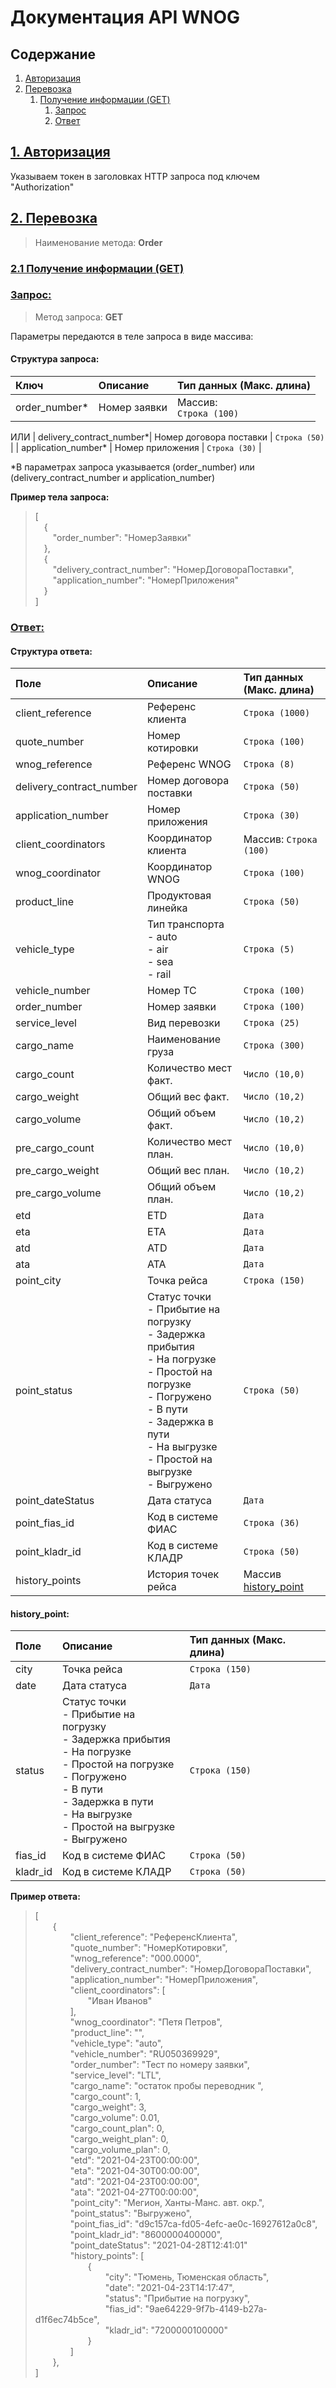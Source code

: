 
# Документация API WNOG

## Содержание <span id="Содержание">
1. [Авторизация ](#Authorization)<span>
2. [Перевозка](#Shipping)
    1. [Получение информации (GET)](#ShippingGet)
        1. [Запрос](#ShippingGetRequest)
        2. [Ответ](#ShippingGetAnswer)

## [1. Авторизация](#Содержание)<span id="Authorization"><span>

Указываем токен в заголовках HTTP запроса под ключем "Authorization"

## [2. Перевозка](#Содержание)<span id="Shipping"><span>

> Наименование метода: **Order**

### [2.1 Получение информации (GET)](#Содержание)<span id="ShippingGet"><span>

### [Запрос:](#Содержание)<span id="ShippingGetRequest"><span>
> Метод запроса: **GET**

Параметры передаются в теле запроса в виде массива: 
#### Структура запроса:
| Ключ | Описание | Тип данных (Макс. длина) |
| :-------------|:-----------|:-----|
| order_number* | Номер заявки | Массив: <br/>`Строка (100)` |
ИЛИ
| delivery_contract_number*| Номер договора поставки | `Строка (50)` |
| application_number* | Номер приложения | `Строка (30)` |

*В параметрах запроса указывается (order_number) или (delivery_contract_number и application_number)

**Пример тела запроса:**
>[<br/>
&emsp;{<br/>
&emsp;&emsp;"order_number": "НомерЗаявки"<br/>
&emsp;},<br/>
&emsp;{<br/>
&emsp;&emsp;"delivery_contract_number": "НомерДоговораПоставки",<br/>
&emsp;&emsp;"application_number": "НомерПриложения"<br/>
&emsp;}<br/>
]<br/>

### [Ответ:](#Содержание)<span id="ShippingGetAnswer"><span>
#### Структура ответа:
| Поле | Описание | Тип данных (Макс. длина) |
| :-------------|:-----------|:-----|
| client_reference | Референс клиента | `Строка (1000)` |
| quote_number | Номер котировки | `Строка (100)` |
| wnog_reference | Референс WNOG | `Строка (8)` | 
| delivery_contract_number| Номер договора поставки | `Строка (50)` |
| application_number | Номер приложения | `Строка (30)` |
| client_coordinators | Координатор клиента | Массив: `Строка (100)` |
| wnog_coordinator | Координатор WNOG | `Строка (100) `|
| product_line | Продуктовая линейка | `Строка (50)` |
| vehicle_type | Тип транспорта <br/> - auto<br/> - air<br/> - sea<br/> - rail | `Строка (5)` | 
| vehicle_number | Номер ТС | `Строка (100)` |
| order_number | Номер заявки | `Строка (100)` |
| service_level | Вид перевозки | `Строка (25)` |
| cargo_name | Наименование груза | `Строка (300) `|
| cargo_count | Количество мест факт. | `Число (10,0)` |
| cargo_weight | Общий вес факт. | `Число (10,2)` |
| cargo_volume | Общий объем факт. | `Число (10,2)` |
| pre_cargo_count | Количество мест план. | `Число (10,0)` |
| pre_cargo_weight | Общий вес план. | `Число (10,2)` |
| pre_cargo_volume | Общий объем план. | `Число (10,2)` |
| etd | ETD | `Дата` |
| eta | ETA | `Дата` |
| atd | ATD | `Дата` |
| ata | ATA | `Дата` |
| point_city | Точка рейса | `Строка (150)` |
| point_status | Статус точки <br/> - Прибытие на погрузку <br/> - Задержка прибытия <br/> - На погрузке <br/> - Простой на погрузке <br/> - Погружено <br/> - В пути <br/> - Задержка в пути <br/> - На выгрузке <br/> - Простой на выгрузке <br/> - Выгружено | `Строка (50)` |
| point_dateStatus | Дата статуса | `Дата` |
| point_fias_id | Код в системе ФИАС | `Строка (36)` |
| point_kladr_id | Код в системе КЛАДР | `Строка (50)` |
| history_points | История точек рейса | Массив [history_point](#history_point)|

#### history_point:<span id="history_point"><span>
| Поле | Описание | Тип данных (Макс. длина) |
| :-------------|:-----------|:-----|
| city | Точка рейса | `Строка (150)` |
| date | Дата статуса | `Дата` |
| status | Статус точки <br/> - Прибытие на погрузку <br/> - Задержка прибытия <br/> - На погрузке <br/> - Простой на погрузке <br/> - Погружено <br/> - В пути <br/> - Задержка в пути <br/> - На выгрузке <br/> - Простой на выгрузке <br/> - Выгружено | `Строка (150)` |
| fias_id | Код в системе ФИАС | `Строка (50)` |
| kladr_id | Код в системе КЛАДР | `Строка (50)` |

**Пример ответа:**
>[<br/> 
&emsp;&emsp;{<br/>
&emsp;&emsp;&emsp;&emsp;"client_reference": "РеференсКлиента",<br/>
&emsp;&emsp;&emsp;&emsp;"quote_number": "НомерКотировки",<br/>
&emsp;&emsp;&emsp;&emsp;"wnog_reference": "000.0000",<br/>
&emsp;&emsp;&emsp;&emsp;"delivery_contract_number": "НомерДоговораПоставки",<br/>
&emsp;&emsp;&emsp;&emsp;"application_number": "НомерПриложения",<br/>
&emsp;&emsp;&emsp;&emsp;"client_coordinators": [<br/>
&emsp;&emsp;&emsp;&emsp;&emsp;&emsp;"Иван Иванов"<br/>
&emsp;&emsp;&emsp;&emsp;],<br/>
&emsp;&emsp;&emsp;&emsp;"wnog_coordinator": "Петя Петров",<br/>
&emsp;&emsp;&emsp;&emsp;"product_line": "",<br/>
&emsp;&emsp;&emsp;&emsp;"vehicle_type": "auto",<br/>
&emsp;&emsp;&emsp;&emsp;"vehicle_number": "RU050369929",<br/>
&emsp;&emsp;&emsp;&emsp;"order_number": "Тест по номеру заявки",<br/>
&emsp;&emsp;&emsp;&emsp;"service_level": "LTL",<br/>
&emsp;&emsp;&emsp;&emsp;"cargo_name": "остаток пробы переводник ",<br/>
&emsp;&emsp;&emsp;&emsp;"cargo_count": 1,<br/>
&emsp;&emsp;&emsp;&emsp;"cargo_weight": 3,<br/>
&emsp;&emsp;&emsp;&emsp;"cargo_volume": 0.01,<br/>
&emsp;&emsp;&emsp;&emsp;"cargo_count_plan": 0,<br/>
&emsp;&emsp;&emsp;&emsp;"cargo_weight_plan": 0,<br/>
&emsp;&emsp;&emsp;&emsp;"cargo_volume_plan": 0,<br/>
&emsp;&emsp;&emsp;&emsp;"etd": "2021-04-23T00:00:00",<br/>
&emsp;&emsp;&emsp;&emsp;"eta": "2021-04-30T00:00:00",<br/>
&emsp;&emsp;&emsp;&emsp;"atd": "2021-04-23T00:00:00",<br/>
&emsp;&emsp;&emsp;&emsp;"ata": "2021-04-27T00:00:00",<br/>
&emsp;&emsp;&emsp;&emsp;"point_city": "Мегион, Ханты-Манс. авт. окр.",<br/>
&emsp;&emsp;&emsp;&emsp;"point_status": "Выгружено",<br/>
&emsp;&emsp;&emsp;&emsp;"point_fias_id": "d9c157ca-fd05-4efc-ae0c-16927612a0c8",<br/>
&emsp;&emsp;&emsp;&emsp;"point_kladr_id": "8600000400000",<br/>
&emsp;&emsp;&emsp;&emsp;"point_dateStatus": "2021-04-28T12:41:01"<br/>
&emsp;&emsp;&emsp;&emsp;"history_points": [<br/>
&emsp;&emsp;&emsp;&emsp;&emsp;&emsp;{<br/>
&emsp;&emsp;&emsp;&emsp;&emsp;&emsp;&emsp;&emsp;"city": "Тюмень, Тюменская область",<br/>
&emsp;&emsp;&emsp;&emsp;&emsp;&emsp;&emsp;&emsp;"date": "2021-04-23T14:17:47",<br/>
&emsp;&emsp;&emsp;&emsp;&emsp;&emsp;&emsp;&emsp;"status": "Прибытие на погрузку",<br/>
&emsp;&emsp;&emsp;&emsp;&emsp;&emsp;&emsp;&emsp;"fias_id": "9ae64229-9f7b-4149-b27a-d1f6ec74b5ce",<br/>
&emsp;&emsp;&emsp;&emsp;&emsp;&emsp;&emsp;&emsp;"kladr_id": "7200000100000"<br/>
&emsp;&emsp;&emsp;&emsp;&emsp;&emsp;}<br/>
&emsp;&emsp;&emsp;&emsp;]<br/>
&emsp;&emsp;},<br/>
]<br/>
